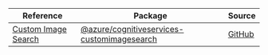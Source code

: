 | Reference | Package | Source |
|---|---|---|
|[Custom Image Search](cognitiveservices-customimagesearch-readme.md)|[@azure/cognitiveservices-customimagesearch](https://www.npmjs.com/package/@azure/cognitiveservices-customimagesearch)|[GitHub](https://github.com/Azure/azure-sdk-for-js/blob/main/)|
